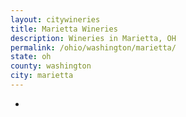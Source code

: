 ```yaml
---
layout: citywineries
title: Marietta Wineries
description: Wineries in Marietta, OH
permalink: /ohio/washington/marietta/
state: oh
county: washington
city: marietta
---
```

-
